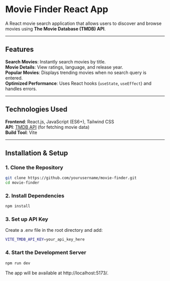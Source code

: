 # **Movie Finder React App**  
A React movie search application that allows users to discover and browse movies using **The Movie Database (TMDB) API**.

---

## **Features**  
**Search Movies**: Instantly search movies by title.  
**Movie Details**: View ratings, language, and release year.  
**Popular Movies**: Displays trending movies when no search query is entered.  
**Optimized Performance**: Uses React hooks (`useState`, `useEffect`) and handles errors. 

---

## **Technologies Used**  
**Frontend**: React.js, JavaScript (ES6+), Tailwind CSS  
**API**: [TMDB API](https://www.themoviedb.org/) (for fetching movie data)  
**Build Tool**: Vite  

--- 

## Installation & Setup  

### 1. Clone the Repository  
```sh
git clone https://github.com/yourusername/movie-finder.git
cd movie-finder
```
### 2. Install Dependencies 
```sh
npm install
```
### 3. Set up API Key 
Create a .env file in the root directory and add: 
```sh
VITE_TMDB_API_KEY=your_api_key_here 
```
### 4. Start the Development Server 
```sh
npm run dev 
```
The app will be available at http://localhost:5173/. 
